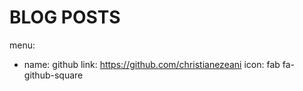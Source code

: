 ---
---

# BLOG POSTS
menu:
  - name: github
    link: https://github.com/christianezeani
    icon: fab fa-github-square
